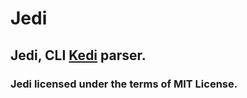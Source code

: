# Jedi
## Jedi, CLI [Kedi](https://github.com/ferhatgec/kedi) parser.

### Jedi licensed under the terms of MIT License.
